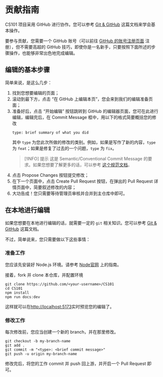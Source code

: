 # 贡献指南
CS101 项目采用 GitHub 进行协作。您可以参考 [Git & GitHub](../tools/git-and-github.md) 这篇文档来学会基本操作。

要参与贡献，您需要一个 GitHub 账号（可以前往 [GitHub 的账号注册页面](https://github.com/signup) 注册），但不需要高超的 GitHub 技巧，即使你是一名新手，只要按照下面所述的步骤操作，也能够非常出色地完成编辑。

## 编辑的基本步骤
简单来说，是这么几步：

1. 找到您想要编辑的页面；
2. 滚动到最下方，点击 “在 GitHub 上编辑本页”，您会来到我们的编辑准备页面；
3. 准备好后，点击 “开始编辑” 按钮跳转到 GitHub 的编辑器页面，您可在此进行编辑，编辑完后，在 Commit Message 框中，用以下的格式简要概括您的修改
    ```
    type: brief summary of what you did
    ```
    其中 `type` 为您此次所做的修改的类别。例如，如果是写作了新的内容，`type` 为 `feat`；如果是修复了过去的一个问题，`type` 为 `fix`。
    >[!INFO] 提示
    > 这是 Semantic/Conventional Commit Message 的要求。如果您想要了解更多的话，可以参考 [这个规范文档](https://www.conventionalcommits.org/en/v1.0.0/)。
4. 点击 Propose Changes 按钮提交修改；
5. 在下一个页面中，点击 Create Pull Request 按钮，在弹出的 Pull Request 详情页面中，简要叙述修改的内容；
6. 大功告成！您只需要等待管理员审核并合并到主仓库中即可。

## 在本地进行编辑
如果您想要在本地进行编辑的话，就需要一定的 `git` 相关知识。您可以参考 [Git & GitHub](../tools/git-and-github.md) 这篇文档。

不过，简单说来，您只需要做以下这些事情：

### 准备工作
您应该先安装好 Node.js 环境。请参考 [Node官网](https://nodejs.org) 上的指南。

接着，fork 并 clone 本仓库，并配置环境
```shell
git clone https://github.com/<your-username>/CS101
cd CS101
npm install
npm run docs:dev
```

这样就可以在[http://localhost:5173](http://localhost:5173)实时预览您的编辑了。

### 修改工作
每次修改前，您应当创建一个新的 branch，并在那里修改。

```shell
git checkout -b my-branch-name
git add .
git commit -m "<type>: <brief commit message>"
git push -u origin my-branch-name
```

修改完后，将您的工作 commit 并 push 回上游，并开启一个 Pull Request 即可。